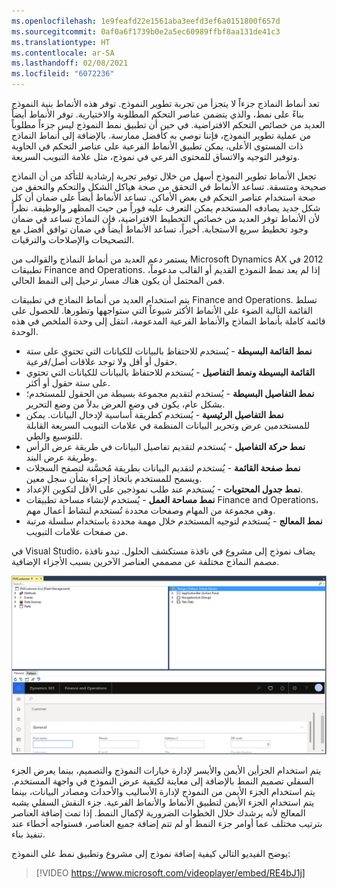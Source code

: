 ```yaml
---
ms.openlocfilehash: 1e9feafd22e1561aba3eefd3ef6a0151800f657d
ms.sourcegitcommit: 0af0a6f1739b0e2a5ec60989ffbf8aa131de41c3
ms.translationtype: HT
ms.contentlocale: ar-SA
ms.lasthandoff: 02/08/2021
ms.locfileid: "6072236"
---
```

تعد أنماط النماذج جزءاً لا يتجزأ من تجربة تطوير النموذج. توفر هذه الأنماط بنية النموذج بناءً على نمط، والذي يتضمن عناصر التحكم المطلوبة والاختيارية. توفر الأنماط أيضاً العديد من خصائص التحكم الافتراضية. في حين أن تطبيق نمط النموذج ليس جزءاً مطلوباً من عملية تطوير النموذج، فإننا نوصي به كأفضل ممارسة. بالإضافة إلى أنماط النماذج ذات المستوى الأعلى، يمكن تطبيق الأنماط الفرعية على عناصر التحكم في الحاوية وتوفير التوجيه والاتساق للمحتوى الفرعي في نموذج، مثل علامة التبويب السريعة. 

تجعل الأنماط تطوير النموذج أسهل من خلال توفير تجربة إرشادية للتأكد من أن النماذج صحيحة ومتسقة. تساعد الأنماط في التحقق من صحة هياكل الشكل والتحكم والتحقق من صحة استخدام عناصر التحكم في بعض الأماكن. تساعد الأنماط أيضاً على ضمان أن كل شكل جديد يصادفه المستخدم يمكن التعرف عليه فوراً من حيث المظهر والوظيفة. نظراً لأن الأنماط توفر العديد من خصائص التخطيط الافتراضية، فإن النماذج تساعد في ضمان وجود تخطيط سريع الاستجابة. أخيراً، تساعد الأنماط أيضاً في ضمان توافق أفضل مع التصحيحات والإصلاحات والترقيات.

يستمر دعم العديد من أنماط النماذج والقوالب من Microsoft Dynamics AX ‏2012 في تطبيقات Finance and Operations. إذا لم يعد نمط النموذج القديم أو القالب مدعوماً، فمن المحتمل أن يكون هناك مسار ترحيل إلى النمط الحالي.

يتم استخدام العديد من أنماط النماذج في تطبيقات Finance and Operations. تسلط القائمة التالية الضوء على الأنماط الأكثر شيوعاً التي ستواجهها وتطورها. للحصول على قائمة كاملة بأنماط النماذج والأنماط الفرعية المدعومة، انتقل إلى وحدة الملخص في هذه الوحدة.

-   **نمط القائمة البسيطة** - يُستخدم للاحتفاظ بالبيانات للكيانات التي تحتوي على ستة حقول أو أقل ولا توجد علاقات أصل/فرعية.
-   **القائمة البسيطة ونمط التفاصيل** - يُستخدم للاحتفاظ بالبيانات للكيانات التي تحتوي على ستة حقول أو أكثر.
-   **نمط التفاصيل البسيطة** - يُستخدم لتقديم مجموعة بسيطة من الحقول للمستخدم؛ بشكل عام، يكون في وضع العرض بدلاً من وضع التحرير.
-   **نمط التفاصيل الرئيسية** - يُستخدم كطريقة أساسية لإدخال البيانات. يمكن للمستخدمين عرض وتحرير البيانات المنظمة في علامات التبويب السريعة القابلة للتوسيع والطي.
-   **نمط حركة التفاصيل** - يُستخدم لتقديم تفاصيل البيانات في طريقة عرض الرأس وطريقة عرض البند.
-   **نمط صفحة القائمة** - يُستخدم لتقديم البيانات بطريقة مُحسَّنة لتصفح السجلات ويسمح للمستخدم باتخاذ إجراء بشأن سجل معين.
-   **نمط جدول المحتويات** - يُستخدم عند طلب نموذجين على الأقل لتكوين الإعداد.
-   **نمط مساحة العمل** - يُستخدم لإنشاء مساحة تطبيقات Finance and Operations، وهي مجموعة من المهام وصفحات محددة تُستخدم لنشاط أعمال مهم.
-   **نمط المعالج** - يُستخدم لتوجيه المستخدم خلال مهمة محددة باستخدام سلسلة مرتبة من صفحات علامات التبويب.

في Visual Studio، يضاف نموذج إلى مشروع في نافذة مستكشف الحلول. تبدو نافذة مصمم النماذج مختلفة عن مصممي العناصر الآخرين بسبب الأجزاء الإضافية. 

[![لقطة شاشة لنافذة مصمم نماذج Visual Studio.](../media/form-designer.png)](../media/form-designer.png#lightbox)

يتم استخدام الجزأين الأيمن والأيسر لإدارة خيارات النموذج والتصميم، بينما يعرض الجزء السفلي تصميم النمط بالإضافة إلى معاينة لكيفية عرض النموذج في واجهة المستخدم. يتم استخدام الجزء الأيمن من النموذج لإدارة الأساليب والأحداث ومصادر البيانات، بينما يتم استخدام الجزء الأيمن لتطبيق الأنماط والأنماط الفرعية. جزء النقش السفلي يشبه المعالج لأنه يرشدك خلال الخطوات الضرورية لإكمال النمط. إذا تمت إضافة العناصر بترتيب مختلف عما أوامر جزء النمط أو لم تتم إضافة جميع العناصر، فستواجه أخطاء عند تنفيذ بناء.

يوضح الفيديو التالي كيفية إضافة نموذج إلى مشروع وتطبيق نمط على النموذج:

> [!VIDEO https://www.microsoft.com/videoplayer/embed/RE4bJ1j]

 
